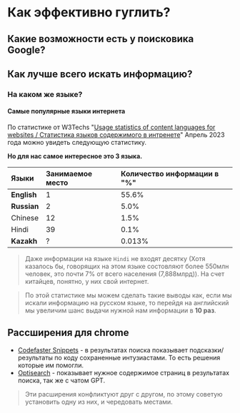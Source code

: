 # Как эффективно гуглить?

## Какие возможности есть у поисковика Google?


## Как лучше всего искать информацию?


### На каком же языке?


#### Самые популярные языки интернета

По статистике от W3Techs "[Usage statistics of content languages for websites / Статистика языков содержимого в интренете](https://w3techs.com/technologies/overview/content_language)" Апрель 2023 года можно увидеть следующую статистику.

**Но для нас самое интересное это 3 языка.**

| Языки   | Занимаемое место | Количество информации в "%" |
|:-------|:-|:-|
| **English** | 1 | 55.6% |
| **Russian** | 2 | 5.0% |
| Chinese	| 12 | 1.5% |
| Hindi	| 39 | 0.1% |
| **Kazakh**  | ? | 0.013% |
> Даже информации на языке `Hindi` не входят десятку (Хотя казалось бы, говорящих на этом языке состовляют более 550млн человек, это почти 7% от всего населения (7,888млрд)). На счет китайцев, понятно, у них свой интернет.

> По этой статистике мы можем сделать такие выводы как, если мы искали информацию на русском языке, то перейдя на английский мы увеличим шанс выдачи нужной нам информации в **10 раз**. 



## Рассширения для chrome
- [Codefaster Snippets](https://chrome.google.com/webstore/detail/codefaster/ngmefbinfoehcmkejelffgafddimffkl) - в результатах поиска показывает подсказки/результаты по коду сохраненные интузиастами. То есть решения которые им помогли.
- [Optisearch](https://chrome.google.com/webstore/detail/optisearch/bbojmeobdaicehcopocnfhaagefleiae) - показывает нужное содержимое страниц в результатах поиска, так же с чатом GPT.
> Эти расширения конфликтуют друг с другом, по этому советую установить одну из них, и чередовать местами.
